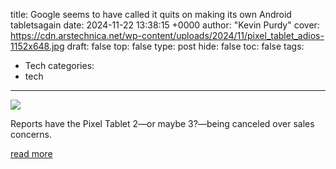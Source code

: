 title: Google seems to have called it quits on making its own Android tabletsagain
date: 2024-11-22 13:38:15 +0000
author: "Kevin Purdy"
cover: https://cdn.arstechnica.net/wp-content/uploads/2024/11/pixel_tablet_adios-1152x648.jpg
draft: false
top: false
type: post
hide: false
toc: false
tags:
  - Tech
categories:
  - tech
---

![](https://cdn.arstechnica.net/wp-content/uploads/2024/11/pixel_tablet_adios-1152x648.jpg)

Reports have the Pixel Tablet 2—or maybe 3?—being canceled over sales concerns.

[read more](https://arstechnica.com/gadgets/2024/11/google-seems-to-have-called-it-quits-on-making-its-own-android-tablets-again/)
